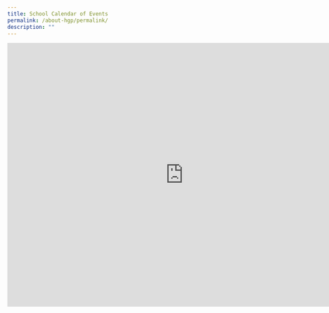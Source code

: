 ```yaml
---
title: School Calendar of Events
permalink: /about-hgp/permalink/
description: ""
---
```


<iframe scrolling="no" frameborder="0" height="600" width="800" style="border: 0" src="https://calendar.google.com/calendar/embed?src=c_43ddd7bc6c4e17d062c68e78f6f50fe6ba162ead33fe7b0a38ad76aacc42854d%40group.calendar.google.com&amp;ctz=Asia%2FSingapore"></iframe>